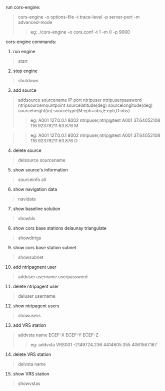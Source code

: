 run cors-engine:
> cors-engine -o options-file -t trace-level -p server-port -m advanced-mode
>> eg: ./cors-engine -o cors.conf -t 1 -m 0 -p 9000

cors-engine commands:
1. run engine 
> start

2. stop engine
> shutdown

3. add source 
> addsource sourcename IP port ntripuser ntripuserpassword ntripsourcemountpoint sourcelatitude(deg) sourcelongitude(deg) sourceheight(m) sourcetype(M:eph+obs,E:eph,O:obs)
>> eg:  A001 127.0.0.1 8002 ntripuser,ntrip@test A001 37.64052108 116.92379211 63.876 M

>> eg:  A001 127.0.0.1 8002 ntripuser,ntrip@test A001 37.64052108 116.92379211 63.876 O

4. delete source
> delsource sourcename

5. show source's information
> sourceinfo all

6. show navigation data
> navidata

7. show baseline solution
> showbls

8. show cors base stations delaunay triangulate
> showdtrigs

9. show cors base station subnet
> showsubnet

10. add ntripagnent user
> adduser username userpassword

11. delete ntripagent user
> deluser username

12. show ntripagent users
> showusers

13. add VRS station
> addvsta name ECEF-X ECEF-Y ECEF-Z
>> eg: addvsta VRS001 -2149724.236 4414605.355 4061567.167

14. delete VRS station
> delvsta name

15. show VRS station
> showvstas




